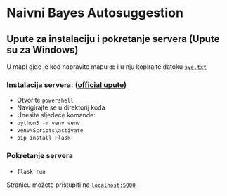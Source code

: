 # Naivni Bayes Autosuggestion

## Upute za instalaciju i pokretanje servera (Upute su za Windows)

U mapi gjde je kod napravite mapu `db` i u nju kopirajte datoku [`sve.txt`](https://drive.google.com/drive/folders/1LyybpbRay9vZbFnQcUquUdj3WblDglmV)

### Instalacija servera: ([official upute](https://flask.palletsprojects.com/en/1.1.x/installation/))
- Otvorite `powershell`
- Navigirajte se u direktorij koda
- Unesite sljedeće komande:
- `python3 -m venv venv`
- `venv\Scripts\activate`
- `pip install Flask`

### Pokretanje servera
- `flask run`

Stranicu možete pristupiti na [`localhost:5000`](http://localhost:5000)

 
